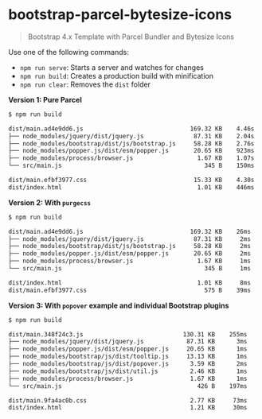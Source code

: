 # bootstrap-parcel-bytesize-icons

> Bootstrap 4.x Template with Parcel Bundler and Bytesize Icons

Use one of the following commands:

* `npm run serve`: Starts a server and watches for changes
* `npm run build`: Creates a production build with minification
* `npm run clear`: Removes the `dist` folder

**Version 1: Pure Parcel**

```bash
$ npm run build

dist/main.ad4e9dd6.js                              169.32 KB    4.46s
├── node_modules/jquery/dist/jquery.js              87.31 KB    2.04s
├── node_modules/bootstrap/dist/js/bootstrap.js     58.28 KB    2.76s
├── node_modules/popper.js/dist/esm/popper.js       20.65 KB    923ms
├── node_modules/process/browser.js                  1.67 KB    1.07s
└── src/main.js                                        345 B    150ms

dist/main.efbf3977.css                              15.33 KB    4.30s
dist/index.html                                      1.01 KB    446ms
```

**Version 2: With `purgecss`**

```bash
$ npm run build

dist/main.ad4e9dd6.js                              169.32 KB    26ms
├── node_modules/jquery/dist/jquery.js              87.31 KB     2ms
├── node_modules/bootstrap/dist/js/bootstrap.js     58.28 KB     2ms
├── node_modules/popper.js/dist/esm/popper.js       20.65 KB     2ms
├── node_modules/process/browser.js                  1.67 KB     1ms
└── src/main.js                                        345 B     1ms

dist/index.html                                      1.01 KB     8ms
dist/main.efbf3977.css                                 575 B    39ms
```

**Version 3: With `popover` example and individual Bootstrap plugins**

```bash
$ npm run build

dist/main.348f24c3.js                            130.31 KB    255ms
├── node_modules/jquery/dist/jquery.js            87.31 KB      3ms
├── node_modules/popper.js/dist/esm/popper.js     20.65 KB      1ms
├── node_modules/bootstrap/js/dist/tooltip.js     13.13 KB      1ms
├── node_modules/bootstrap/js/dist/popover.js      3.59 KB      2ms
├── node_modules/bootstrap/js/dist/util.js         2.46 KB      1ms
├── node_modules/process/browser.js                1.67 KB      1ms
└── src/main.js                                      426 B    197ms

dist/main.9fa4ac0b.css                             2.77 KB     73ms
dist/index.html                                    1.21 KB     30ms
```
